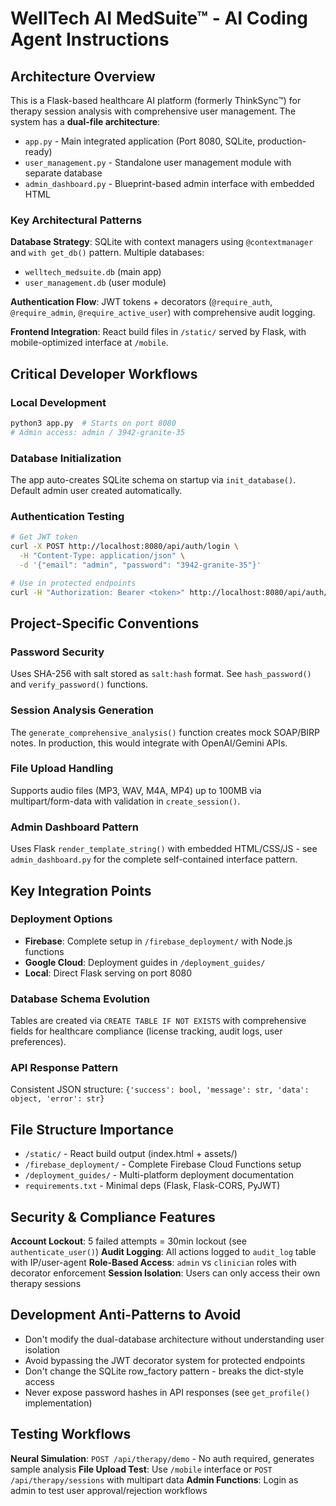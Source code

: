 # WellTech AI MedSuite™ - AI Coding Agent Instructions

## Architecture Overview

This is a Flask-based healthcare AI platform (formerly ThinkSync™) for therapy session analysis with comprehensive user management. The system has a **dual-file architecture**:

- `app.py` - Main integrated application (Port 8080, SQLite, production-ready)
- `user_management.py` - Standalone user management module with separate database
- `admin_dashboard.py` - Blueprint-based admin interface with embedded HTML

### Key Architectural Patterns

**Database Strategy**: SQLite with context managers using `@contextmanager` and `with get_db()` pattern. Multiple databases:
- `welltech_medsuite.db` (main app)  
- `user_management.db` (user module)

**Authentication Flow**: JWT tokens + decorators (`@require_auth`, `@require_admin`, `@require_active_user`) with comprehensive audit logging.

**Frontend Integration**: React build files in `/static/` served by Flask, with mobile-optimized interface at `/mobile`.

## Critical Developer Workflows

### Local Development
```bash
python3 app.py  # Starts on port 8080
# Admin access: admin / 3942-granite-35
```

### Database Initialization
The app auto-creates SQLite schema on startup via `init_database()`. Default admin user created automatically.

### Authentication Testing
```bash
# Get JWT token
curl -X POST http://localhost:8080/api/auth/login \
  -H "Content-Type: application/json" \
  -d '{"email": "admin", "password": "3942-granite-35"}'

# Use in protected endpoints
curl -H "Authorization: Bearer <token>" http://localhost:8080/api/auth/profile
```

## Project-Specific Conventions

### Password Security
Uses SHA-256 with salt stored as `salt:hash` format. See `hash_password()` and `verify_password()` functions.

### Session Analysis Generation
The `generate_comprehensive_analysis()` function creates mock SOAP/BIRP notes. In production, this would integrate with OpenAI/Gemini APIs.

### File Upload Handling
Supports audio files (MP3, WAV, M4A, MP4) up to 100MB via multipart/form-data with validation in `create_session()`.

### Admin Dashboard Pattern
Uses Flask `render_template_string()` with embedded HTML/CSS/JS - see `admin_dashboard.py` for the complete self-contained interface pattern.

## Key Integration Points

### Deployment Options
- **Firebase**: Complete setup in `/firebase_deployment/` with Node.js functions
- **Google Cloud**: Deployment guides in `/deployment_guides/`
- **Local**: Direct Flask serving on port 8080

### Database Schema Evolution
Tables are created via `CREATE TABLE IF NOT EXISTS` with comprehensive fields for healthcare compliance (license tracking, audit logs, user preferences).

### API Response Pattern
Consistent JSON structure: `{'success': bool, 'message': str, 'data': object, 'error': str}`

## File Structure Importance

- `/static/` - React build output (index.html + assets/)
- `/firebase_deployment/` - Complete Firebase Cloud Functions setup
- `/deployment_guides/` - Multi-platform deployment documentation
- `requirements.txt` - Minimal deps (Flask, Flask-CORS, PyJWT)

## Security & Compliance Features

**Account Lockout**: 5 failed attempts = 30min lockout (see `authenticate_user()`)
**Audit Logging**: All actions logged to `audit_log` table with IP/user-agent
**Role-Based Access**: `admin` vs `clinician` roles with decorator enforcement
**Session Isolation**: Users can only access their own therapy sessions

## Development Anti-Patterns to Avoid

- Don't modify the dual-database architecture without understanding user isolation
- Avoid bypassing the JWT decorator system for protected endpoints  
- Don't change the SQLite row_factory pattern - breaks the dict-style access
- Never expose password hashes in API responses (see `get_profile()` implementation)

## Testing Workflows

**Neural Simulation**: `POST /api/therapy/demo` - No auth required, generates sample analysis
**File Upload Test**: Use `/mobile` interface or `POST /api/therapy/sessions` with multipart data
**Admin Functions**: Login as admin to test user approval/rejection workflows